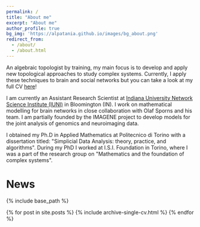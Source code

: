 ```yaml
---
permalink: /
title: "About me"
excerpt: "About me"
author_profile: true
bg_img: 'https://alpatania.github.io/images/bg_about.png'
redirect_from:
  - /about/
  - /about.html
---
```

<p style = "font-weight: 400;">An algebraic topologist by training, my main focus is to develop and apply new topological approaches to study complex systems. Currently, I apply these techniques to brain and social networks but you can take a look at my full CV <a href="https://alpatania.github.io/cv/"> here</a>!</p>

<p style = "font-weight: 400;">I am currently an Assistant Research Scientist at <a href = "http://iuni.iu.edu/">Indiana University Network Science Institute (IUNI)</a> in Bloomington (IN). I work on mathematical modelling for brain networks in close collaboration with Olaf Sporns and his team. I am partially founded by the IMAGENE project to develop models for the joint analysis of genomics and neuroimaging data.  </p>

<p style = "font-weight: 400;">I obtained my Ph.D in Applied Mathematics at Politecnico di Torino with a dissertation titled: "Simplicial Data Analysis: theory, practice, and algorithms". During my PhD I worked at I.S.I. Foundation in Torino, where I was a part of the research group on "Mathematics and the foundation of complex systems".  </p>

<!--Here are some of the projects I am focusing on right now:
- Developing new technique for joint analysis of genomics and neuroimaging data for transitional clinical research, joint work with Liana G. Apostolova, MD (part of the IMAGENE project);
- Analysing dMRI lifespan data, joint work with Olaf Sporns, Joshua Faskowitz @ Indiana University
- Developing a stochastic sampler for Directed Simplicial Complexes;
- Studying Mathematical models of community structures in relation to simplicial complexes;
- Topological Data Analysis on Health data (rna transcriptomes, quantitative semantic data, brain networks from fMRI, EEG, DTI).
-->


# News
{% include base_path %}

{% for post in site.posts %}
    {% include archive-single-cv.html %}
  {% endfor %}

